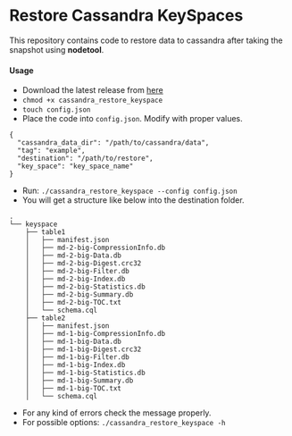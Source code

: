 # Restore Cassandra KeySpaces

This repository contains code to restore data to cassandra after taking the snapshot using **nodetool**.

#### Usage

- Download the latest release from [here](https://github.com/emamulandalib/cassandra-restore-keyspace/releases/download/v0.0.1/cassandra_restore_keyspace)
- `chmod +x cassandra_restore_keyspace`
- `touch config.json`
- Place the code into `config.json`. Modify with proper values.
```$xslt
{
  "cassandra_data_dir": "/path/to/cassandra/data",
  "tag": "example",
  "destination": "/path/to/restore",
  "key_space": "key_space_name"
}
```
- Run: `./cassandra_restore_keyspace --config config.json`
- You will get a structure like below into the destination folder.
```$xslt
.
└── keyspace
    ├── table1
    │   ├── manifest.json
    │   ├── md-2-big-CompressionInfo.db
    │   ├── md-2-big-Data.db
    │   ├── md-2-big-Digest.crc32
    │   ├── md-2-big-Filter.db
    │   ├── md-2-big-Index.db
    │   ├── md-2-big-Statistics.db
    │   ├── md-2-big-Summary.db
    │   ├── md-2-big-TOC.txt
    │   └── schema.cql
    ├── table2
    │   ├── manifest.json
    │   ├── md-1-big-CompressionInfo.db
    │   ├── md-1-big-Data.db
    │   ├── md-1-big-Digest.crc32
    │   ├── md-1-big-Filter.db
    │   ├── md-1-big-Index.db
    │   ├── md-1-big-Statistics.db
    │   ├── md-1-big-Summary.db
    │   ├── md-1-big-TOC.txt
    │   └── schema.cql
```
- For any kind of errors check the message properly.
- For possible options: `./cassandra_restore_keyspace -h`
